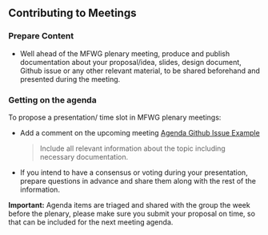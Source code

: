 ## Contributing to Meetings

### Prepare Content
 - Well ahead of the MFWG plenary meeting, produce and publish documentation about your proposal/idea, slides, design document, Github issue or any other relevant material, to be shared beforehand and presented during the meeting.

### Getting on the agenda
To propose a presentation/ time slot in MFWG plenary meetings:

- Add a comment on the upcoming meeting [Agenda Github Issue Example](https://github.com/unicode-org/message-format-wg/issues/207)
    > Include all relevant information about the topic including necessary documentation.
    
- If you intend to have a consensus or voting during your presentation, prepare questions in advance and share them along with the rest of the information.


**Important:**  Agenda items are triaged and shared with the group the week before the plenary, please make sure you submit your proposal on time, so that can be included for the next meeting agenda.

